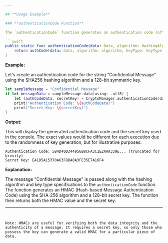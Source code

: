 ```yaml
---

## **Usage Example**

### **authenticationCode Function**

The `authenticationCode` function generates an authentication code (often referred to as a MAC - Message Authentication Code) for a given piece of data using a specific hashing algorithm and a symmetric key type. It then returns both the computed authentication code and the secret symmetric key used for its generation.

```swift
public static func authenticationCode(data: Data, algorithm: HashingAlgorithm, keyType: SymmetricKeyType) -> (data: Data, secretKey: SymmetricKey) {
    return authCode(data: data, algorithm: algorithm, keyType: keyType)
}
```

**Example:**

Let's create an authentication code for the string "Confidential Message" using the SHA256 hashing algorithm and a 128-bit symmetric key.

```swift
let sampleMessage = "Confidential Message"
if let messageData = sampleMessage.data(using: .utf8) {
    let (authCodeData, secretKey) = CryptoManager.authenticationCode(data: messageData, algorithm: .SHA256, keyType: .key128)
    print("Authentication Code: \(authCodeData)")
    print("Secret Key: \(secretKey)")
}
```

**Output:**

This will display the generated authentication code and the secret key used in the console. The exact values would be different for each execution due to the randomness of key generation, but for illustrative purposes:

```
Authentication Code: 5B4D40D344956B8CFA3C1E2AAA339E... (truncated for brevity)
Secret Key: E41D5A15370A63F8BA8A3FE35E7A16F4
```

**Explanation:**

The message "Confidential Message" is passed along with the hashing algorithm and key type specifications to the `authenticationCode` function. The function generates an HMAC (Hash-based Message Authentication Code) using the SHA-256 algorithm and a 128-bit secret key. The function then returns both the HMAC value and the secret key.

---
```


Note: HMACs are useful for verifying both the data integrity and the authenticity of a message. It requires a secret key, so only those who possess the key can generate a valid HMAC for a particular piece of data.
